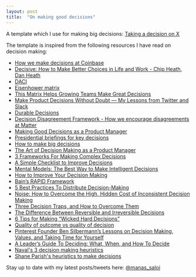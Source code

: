 ```yaml
---
layout: post
title:  "On making good decisions"
---
```


A template which I use for making big decisions: [Taking a decision on X](https://docs.google.com/document/d/19lXmZuv8YIA1jej7UHDh1f-uyanNsTjFB_QaYZNq_Zw/edit?usp=sharing)

The template is inspired from the following resources I have read on decision making:
- [How we make decisions at Coinbase](https://medium.com/@barmstrong/how-we-make-decisions-at-coinbase-cd6c630322e9)
- [Decisive: How to Make Better Choices in Life and Work - Chip Heath, Dan Heath](https://manassaloi.com/booksummaries/2017/07/16/decisive-health.html)
- [DACI](https://www.atlassian.com/team-playbook/plays/daci)
- [Eisenhower matrix](https://jamesclear.com/eisenhower-box)
- [This Matrix Helps Growing Teams Make Great Decisions](https://firstround.com/review/this-matrix-helps-growing-teams-make-great-decisions/)
- [Make Product Decisions Without Doubt — My Lessons from Twitter and Slack](https://firstround.com/review/make-product-decisions-without-doubt-my-lessons-from-twitter-and-slack/)
- [Durable Decisions](https://medium.com/swlh/durable-decisions-ceed2e93ee0b)
- [Decision Disagreement Framework - How we encourage disagreements at Matter](https://matterapp.com/blog/decision-disagreement-framework-how-we-encourage-disagreements-at-matter/)
- [Making Good Decisions as a Product Manager](https://blackboxofpm.com/making-good-decisions-as-a-product-manager-c66ddacc9e2b)
- [Presidential briefings for key decisions](https://manassaloi.com/2020/04/30/presidential-decision.html)
- [How to make big decisions](https://manassaloi.com/2019/02/23/how-to-make-big-decisions.html)
- [The Art of Decision Making as a Product Manager](https://www.sachinrekhi.com/the-art-of-decision-making-as-a-product-manager)
- [3 Frameworks For Making Complex Decisions](https://rushabhdoshi.com/2020/02/14/3-frameworks-for-making-complex-decisions.html)
- [A Simple Checklist to Improve Decisions](https://fs.blog/2011/06/before-you-make-that-big-decision/)
- [Mental Models: The Best Way to Make Intelligent Decisions ](https://fs.blog/mental-models/)
- [How to Improve Your Decision Making](https://www.rypeapp.com/blog/how-to-improve-decision-making-skill/)
- [Bain’s RAPID Framework](http://www.free-management-ebooks.com/news/bains-rapid-framework/)
- [5 Best Practices To Distribute Decision-Making](https://corporate-rebels.com/distribute-decision-making/)
- [Noise: How to Overcome the High, Hidden Cost of Inconsistent Decision Making](https://hbr.org/2016/10/noise)
- [Three Decision Traps, and How to Overcome Them](https://medium.com/@ameet/three-decision-traps-and-how-to-overcome-them-61a44be26917)
- [The Difference Between Reversible and Irreversible Decisions](https://fs.blog/2018/04/reversible-irreversible-decisions/)
- [6 Tips for Making “Wicked Hard Decisions”](https://medium.com/speroventures/6-tips-for-making-wicked-hard-decisions-c933aee0eb60)
- [Quality of outcome vs quality of decision](https://tomtunguz.com/outcome-quality-decision-quality/)
- [Pinterest Founder Ben Silbermann’s Lessons on Decision Making, Values, and Taking Time for Yourself](https://medium.com/@villageglobal/pinterest-founder-ben-silbermanns-lessons-on-decision-making-values-and-taking-time-for-yourself-5c76c1517a38)
- [A Leader’s Guide To Deciding: What, When, and How To Decide](https://medium.learningbyshipping.com/a-leader-s-guide-to-deciding-what-when-and-how-to-decide-f6caf659fa7e)
- [Naval's 3 decision making heuristics](https://www.youtube.com/watch?v=3tnOc32k7Ac)
- [Shane Parish's heuristics to make decisions](https://twitter.com/ShaneAParrish/status/1026105498372845571)

Stay up to date with my latest posts/tweets here: [@manas_saloi](http://twitter.com/manas_saloi)
